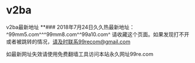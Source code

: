 # v2ba
v2ba最新地址
**### 2018年7月24日久久热最新地址：^99mm5.com^^^99mm8.com^^99a10.com^ 请收藏这个页面。如果发现打不开或者被跳转的情况，请及时联系99recom@gmail.com

如最新网址失效请使用免费翻墙工具访问本站永久网址99re.com
